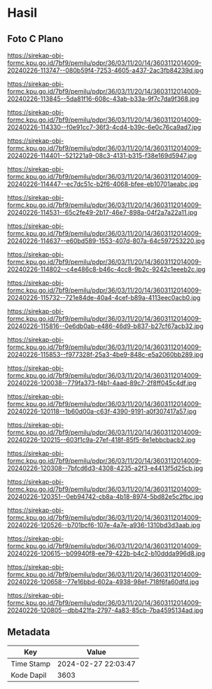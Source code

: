 # Hasil

## Foto C Plano

https://sirekap-obj-formc.kpu.go.id/7bf9/pemilu/pdpr/36/03/11/20/14/3603112014009-20240226-113747--080b59f4-7253-4605-a437-2ac3fb84239d.jpg

https://sirekap-obj-formc.kpu.go.id/7bf9/pemilu/pdpr/36/03/11/20/14/3603112014009-20240226-113845--5da81f16-608c-43ab-b33a-9f7c7da9f368.jpg

https://sirekap-obj-formc.kpu.go.id/7bf9/pemilu/pdpr/36/03/11/20/14/3603112014009-20240226-114330--f0e91cc7-36f3-4cd4-b39c-6e0c76ca9ad7.jpg

https://sirekap-obj-formc.kpu.go.id/7bf9/pemilu/pdpr/36/03/11/20/14/3603112014009-20240226-114401--521221a9-08c3-4131-b315-f38e169d5947.jpg

https://sirekap-obj-formc.kpu.go.id/7bf9/pemilu/pdpr/36/03/11/20/14/3603112014009-20240226-114447--ec7dc51c-b2f6-4068-bfee-eb10701aeabc.jpg

https://sirekap-obj-formc.kpu.go.id/7bf9/pemilu/pdpr/36/03/11/20/14/3603112014009-20240226-114531--65c2fe49-2b17-46e7-898a-04f2a7a22a11.jpg

https://sirekap-obj-formc.kpu.go.id/7bf9/pemilu/pdpr/36/03/11/20/14/3603112014009-20240226-114637--e60bd589-1553-407d-807a-64c597253220.jpg

https://sirekap-obj-formc.kpu.go.id/7bf9/pemilu/pdpr/36/03/11/20/14/3603112014009-20240226-114802--c4e486c8-b46c-4cc8-9b2c-9242c1eeeb2c.jpg

https://sirekap-obj-formc.kpu.go.id/7bf9/pemilu/pdpr/36/03/11/20/14/3603112014009-20240226-115732--721e84de-40a4-4cef-b89a-4113eec0acb0.jpg

https://sirekap-obj-formc.kpu.go.id/7bf9/pemilu/pdpr/36/03/11/20/14/3603112014009-20240226-115816--0e6db0ab-e486-46d9-b837-b27cf67acb32.jpg

https://sirekap-obj-formc.kpu.go.id/7bf9/pemilu/pdpr/36/03/11/20/14/3603112014009-20240226-115853--f977328f-25a3-4be9-848c-e5a2060bb289.jpg

https://sirekap-obj-formc.kpu.go.id/7bf9/pemilu/pdpr/36/03/11/20/14/3603112014009-20240226-120038--779fa373-f4b1-4aad-89c7-2f8ff045c4df.jpg

https://sirekap-obj-formc.kpu.go.id/7bf9/pemilu/pdpr/36/03/11/20/14/3603112014009-20240226-120118--1b60d00a-c63f-4390-9191-a0f307417a57.jpg

https://sirekap-obj-formc.kpu.go.id/7bf9/pemilu/pdpr/36/03/11/20/14/3603112014009-20240226-120215--603f1c9a-27ef-418f-85f5-8e1ebbcbacb2.jpg

https://sirekap-obj-formc.kpu.go.id/7bf9/pemilu/pdpr/36/03/11/20/14/3603112014009-20240226-120308--7bfcd6d3-4308-4235-a2f3-e4413f5d25cb.jpg

https://sirekap-obj-formc.kpu.go.id/7bf9/pemilu/pdpr/36/03/11/20/14/3603112014009-20240226-120351--0eb94742-cb8a-4b18-8974-5bd82e5c2fbc.jpg

https://sirekap-obj-formc.kpu.go.id/7bf9/pemilu/pdpr/36/03/11/20/14/3603112014009-20240226-120526--b701bcf6-107e-4a7e-a936-1310bd3d3aab.jpg

https://sirekap-obj-formc.kpu.go.id/7bf9/pemilu/pdpr/36/03/11/20/14/3603112014009-20240226-120615--b09940f8-ee79-422b-b4c2-b10ddda996d8.jpg

https://sirekap-obj-formc.kpu.go.id/7bf9/pemilu/pdpr/36/03/11/20/14/3603112014009-20240226-120658--77e16bbd-602a-4938-98ef-718f6fa60dfd.jpg

https://sirekap-obj-formc.kpu.go.id/7bf9/pemilu/pdpr/36/03/11/20/14/3603112014009-20240226-120805--dbb421fa-2797-4a83-85cb-7ba4595134ad.jpg


## Metadata

| Key        | Value               |
| ---------- | ------------------- |
| Time Stamp | 2024-02-27 22:03:47 |
| Kode Dapil | 3603                |




